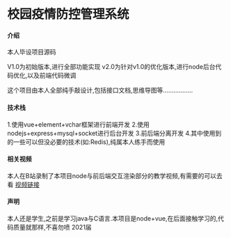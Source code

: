 # 校园疫情防控管理系统

#### 介绍
本人毕设项目源码

V1.0为初始版本,进行全部功能实现
v2.0为针对v1.0的优化版本,进行node后台代码优化,以及前端代码微调

这个项目由本人全部纯手敲设计,包括接口文档,思维导图等.................

#### 技术栈
1.使用vue+element+vchar框架进行前端开发
2.使用nodejs+express+mysql+socket进行后台开发
3.前后端分离开发
4.其中使用到的一些可以但没必要的技术(如:Redis),纯属本人练手而使用

#### 相关视频
本人在B站录制了本项目node与前后端交互渲染部分的教学视频,有需要的可以去看
[视频链接](https://www.bilibili.com/video/BV1Z54y1y79p)


#### 声明
本人还是学生,之前是学习java与C语言.本项目是node+vue,在后面接触学习的,代码质量就那样,不喜勿喷 
2021届